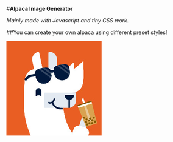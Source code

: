 #**Alpaca Image Generator**

*Mainly made with Javascript and tiny CSS work.*

##You can create your own alpaca using different preset styles!

 ![My Alpaca](my_alpaca.jpeg)
